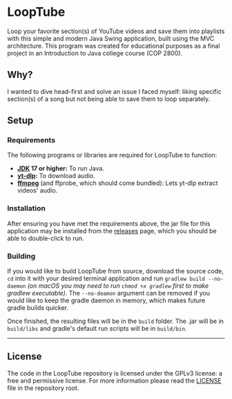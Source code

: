 # LoopTube
Loop your favorite section(s) of YouTube videos and save them into playlists
with this simple and modern Java Swing application, built using the MVC
architecture. This program was created for educational purposes as a final
project in an Introduction to Java college course (COP 2800).

## Why?
I wanted to dive head-first and solve an issue I faced myself: liking specific
section(s) of a song but not being able to save them to loop separately.

## Setup
### Requirements
The following
programs or libraries are required for LoopTube to function:
* **[JDK] 17 or higher:** To run Java.
* **[yt-dlp]:** To download audio.
* **[ffmpeg]** (and ffprobe, which should come bundled): Lets yt-dlp 
extract videos' audio.

### Installation
After ensuring you have met the requirements above, the jar file for this
application may be installed from the [releases] page, which you should be
able to double-click to run.

### Building
If you would like to build LoopTube from source, download the source code,
`cd` into it with your desired terminal application and run `gradlew build
--no-daemon` _(on macOS you may need to run `chmod +x gradlew` first to make
gradlew executable)_. The `--no-deamon` argument can be removed if you would
like to keep the gradle daemon in memory, which makes future gradle builds
quicker.

Once finished, the resulting files will be in the `build` folder. The .jar
will be in `build/libs` and gradle's default run scripts will be in
`build/bin`.

---
## License
The code in the LoopTube repository is licensed under the GPLv3 license: a free
and permissive license. For more information please read the [LICENSE] file in
the repository root.

[JDK]: https://adoptium.net
[ffmpeg]: https://ffmpeg.org/
[yt-dlp]: https://github.com/yt-dlp/yt-dlp
[releases]: https://github.com/marcelohdez/LoopTube/releases/

[LICENSE]: https://github.com/marcelohdez/LoopTube/blob/master/LICENSE
